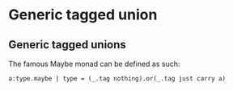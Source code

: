 # Generic tagged union



## Generic tagged unions

The famous Maybe monad can be defined as such:

```text
a:type.maybe | type = (_.tag nothing).or(_.tag just carry a)
```

